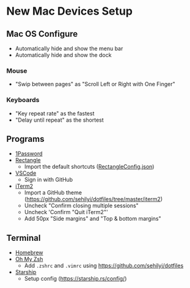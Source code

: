 # New Mac Devices Setup

## Mac OS Configure

- Automatically hide and show the menu bar
- Automatically hide and show the dock

### Mouse

- "Swip between pages" as "Scroll Left or Right with One Finger"

### Keyboards

- "Key repeat rate" as the fastest
- "Delay until repeat" as the shortest

## Programs

- [1Password](https://1password.com/)
- [Rectangle](https://rectangleapp.com/)
  - Import the default shortcuts ([RectangleConfig.json](./RectangleConfig.json))
- [VSCode](https://code.visualstudio.com/)
  - Sign in with GitHub
- [iTerm2](https://iterm2.com/downloads.html)
  - Import a GitHub theme (https://github.com/sehilyi/dotfiles/tree/master/iterm2)
  - Uncheck "Confirm closing multiple sessions"
  - Uncheck 'Confirm "Quit iTerm2"'
  - Add 50px "Side margins" and "Top & bottom margins"

## Terminal

- [Homebrew](https://brew.sh/)
- [Oh My Zsh](https://ohmyz.sh/#install)
  - Add `.zshrc` and `.vimrc` using https://github.com/sehilyi/dotfiles
- [Starship](https://starship.rs/guide/#%F0%9F%9A%80-installation)
  - Setup config (https://starship.rs/config/)
